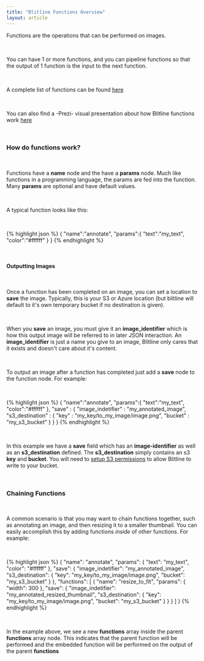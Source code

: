 ```yaml
---
title: "Blitline Functions Overview"
layout: article
---
```


Functions are the operations that can be performed on images.

<br/>

You can have 1 or more functions, and you can pipeline functions so that the output of 1 function is the input to the next function.

<br/>

A complete list of functions can be found [here](http://www.blitline.com/docs/functions)

<br/>

You can also find a -Prezi- visual presentation about how Blitline functions work [here](http://prezi.com/ndj6w70t16rg/understanding-blitline-functions/)

<br/>

### How do functions work?

<br/>

Functions have a **name** node and the have a  **params** node. Much like functions in a programming language, the params are fed into the function. Many **params** are optional and have default values.

<br/>

A typical function looks like this:

<br/>

{% highlight json %}
{
    "name":"annotate",
    "params":{
        "text":"my_text",
        "color":"#ffffff"
    }
}
{% endhighlight %}

<br/>

#### Outputting Images

<br/>

Once a function has been completed on an image, you can set a location to **save** the image. Typically, this is your S3 or Azure location (but blitline will default to it's own temporary bucket if no destination is given).

<br/>

When you **save** an image, you must give it an **image\_identifier** which is how this output image will be referred to in later JSON interaction. An **image\_identifier** is just a name you give to an image, Blitline only cares that it exists and doesn't care about it's content.

<br/>

To output an image after a function has completed just add a **save** node to the function node. For example:

<br/>

{% highlight json %}
{
    "name":"annotate",
    "params":{
        "text":"my_text",
        "color":"#ffffff"
    },
    "save" : {
        "image_indetifier" : "my_annotated_image",
    	"s3_destination" : {
            "key" : "my_key/to_my_image/image.png",
            "bucket" : "my_s3_bucket"
        }
    }
}
{% endhighlight %}

<br/>

In this example we have a **save** field which has an **image-identifier** as well as an **s3\_destination** defined. The **s3\_destination** simply contains an s3 **key** and **bucket**. You will need to [setup S3 permissions](http://www.blitline.com/docs/s3_permissions) to allow Blitline to write to your bucket.

<br/>

### Chaining Functions

<br/>

A common scenario is that you may want to chain functions together, such as annotating an image, and then resizing it to a smaller thumbnail. You can easily accomplish this by adding functions *inside* of other functions. For example:

<br/>

{% highlight json %}
{
    "name": "annotate",
    "params": {
        "text": "my_text",
        "color": "#ffffff"
    },
    "save": {
        "image_indetifier": "my_annotated_image",
        "s3_destination": {
            "key": "my_key/to_my_image/image.png",
            "bucket": "my_s3_bucket"
        }
    },
    "functions": [
        {
            "name": "resize_to_fit",
            "params": {
                "width": 300
            },
            "save": {
                "image_indetifier": "my_annotated_resized_thumbnail",
                "s3_destination": {
                    "key": "my_key/to_my_image/image.png",
                    "bucket": "my_s3_bucket"
                }
            }
        }
    ]
}
{% endhighlight %}

<br/>

In the example above, we see a new **functions** array inside the parent **functions** array node. This indicates that the parent function will be performed and the embedded function will be performed on the output of the parent **functions**
